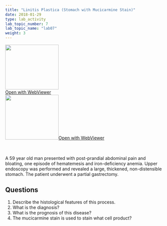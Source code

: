 ```yaml
---
title: "Linitis Plastica (Stomach with Mucicarmine Stain)"
date: 2018-01-29
type: lab_activity
lab_topic_number: 7
lab_topic_name: "lab07"
weight: 3
---
```

<div class="entrybody">
<div class="thumbnail"><a href="http://virtualslides.cumc.columbia.edu/GI%20Path%2002.svs/view.apml?" target="_blank"><img alt="" src="/assets/images/slide_GIpath02.jpg" width="170" height="143" class="mt-image-left"></a><br><a href="http://virtualslides.cumc.columbia.edu/GI%20Path%2002.svs/view.apml?" target="_blank">Open with WebViewer</a></div><div class="thumbnail"><a href="Phttp://virtualslides.cumc.columbia.edu/GI%20Path%2003.svs/view.apml?" target="_blank"><img alt="" src="/assets/images/slide_GIpath03.jpg" width="170" height="143" class="mt-image-left"></a><a href="http://virtualslides.cumc.columbia.edu/GI%20Path%2003.svs/view.apml?" target="_blank">Open with WebViewer</a></div>

<p><br clear="all"><br>
A 59 year old man presented with post-prandial abdominal pain and bloating, one episode of hematemesis and iron-deficiency anemia. Upper endoscopy was performed and revealed a large, thickened, non-distensible stomach. The patient underwent a partial gastrectomy.</p>

<h2>Questions</h2>


<ol>
<li> Describe the histological features of this process.</li>
<li> What is the diagnosis?</li>
<li> What is the prognosis of this disease?</li>
<li> The mucicarmine stain is used to stain what cell product?</li>
</ol>


						
</div>
